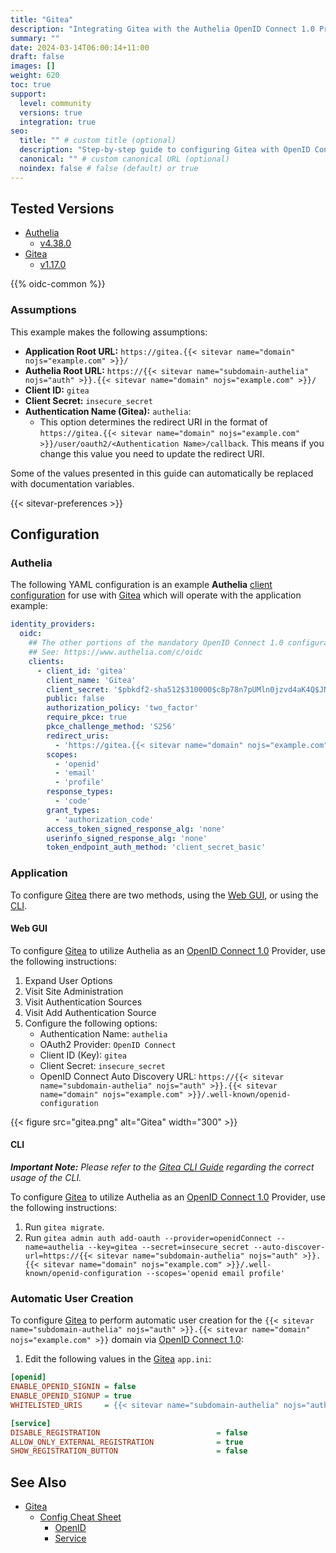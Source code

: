 ```yaml
---
title: "Gitea"
description: "Integrating Gitea with the Authelia OpenID Connect 1.0 Provider."
summary: ""
date: 2024-03-14T06:00:14+11:00
draft: false
images: []
weight: 620
toc: true
support:
  level: community
  versions: true
  integration: true
seo:
  title: "" # custom title (optional)
  description: "Step-by-step guide to configuring Gitea with OpenID Connect 1.0 for secure SSO. Enhance your login flow using Authelia’s modern identity management."
  canonical: "" # custom canonical URL (optional)
  noindex: false # false (default) or true
---
```


## Tested Versions

- [Authelia]
  - [v4.38.0](https://github.com/authelia/authelia/releases/tag/v4.38.0)
- [Gitea]
  - [v1.17.0](https://github.com/go-gitea/gitea/releases/tag/v1.17.0)

{{% oidc-common %}}

### Assumptions

This example makes the following assumptions:

- __Application Root URL:__ `https://gitea.{{< sitevar name="domain" nojs="example.com" >}}/`
- __Authelia Root URL:__ `https://{{< sitevar name="subdomain-authelia" nojs="auth" >}}.{{< sitevar name="domain" nojs="example.com" >}}/`
- __Client ID:__ `gitea`
- __Client Secret:__ `insecure_secret`
- __Authentication Name (Gitea):__ `authelia`:
    - This option determines the redirect URI in the format of
      `https://gitea.{{< sitevar name="domain" nojs="example.com" >}}/user/oauth2/<Authentication Name>/callback`.
      This means if you change this value you need to update the redirect URI.

Some of the values presented in this guide can automatically be replaced with documentation variables.

{{< sitevar-preferences >}}

## Configuration

### Authelia

The following YAML configuration is an example __Authelia__ [client configuration] for use with [Gitea] which will
operate with the application example:

```yaml {title="configuration.yml"}
identity_providers:
  oidc:
    ## The other portions of the mandatory OpenID Connect 1.0 configuration go here.
    ## See: https://www.authelia.com/c/oidc
    clients:
      - client_id: 'gitea'
        client_name: 'Gitea'
        client_secret: '$pbkdf2-sha512$310000$c8p78n7pUMln0jzvd4aK4Q$JNRBzwAo0ek5qKn50cFzzvE9RXV88h1wJn5KGiHrD0YKtZaR/nCb2CJPOsKaPK0hjf.9yHxzQGZziziccp6Yng'  # The digest of 'insecure_secret'.
        public: false
        authorization_policy: 'two_factor'
        require_pkce: true
        pkce_challenge_method: 'S256'
        redirect_uris:
          - 'https://gitea.{{< sitevar name="domain" nojs="example.com" >}}/user/oauth2/authelia/callback'
        scopes:
          - 'openid'
          - 'email'
          - 'profile'
        response_types:
          - 'code'
        grant_types:
          - 'authorization_code'
        access_token_signed_response_alg: 'none'
        userinfo_signed_response_alg: 'none'
        token_endpoint_auth_method: 'client_secret_basic'
```

### Application

To configure [Gitea] there are two methods, using the [Web GUI](#web-gui), or using the [CLI](#cli).

#### Web GUI

To configure [Gitea] to utilize Authelia as an [OpenID Connect 1.0] Provider, use the following instructions:

1. Expand User Options
2. Visit Site Administration
3. Visit Authentication Sources
4. Visit Add Authentication Source
5. Configure the following options:
   - Authentication Name: `authelia`
   - OAuth2 Provider: `OpenID Connect`
   - Client ID (Key): `gitea`
   - Client Secret: `insecure_secret`
   - OpenID Connect Auto Discovery URL: `https://{{< sitevar name="subdomain-authelia" nojs="auth" >}}.{{< sitevar name="domain" nojs="example.com" >}}/.well-known/openid-configuration`

{{< figure src="gitea.png" alt="Gitea" width="300" >}}

#### CLI

_**Important Note:** Please refer to the [Gitea CLI Guide](https://docs.gitea.com/administration/command-line) regarding the correct usage of the CLI._

To configure [Gitea] to utilize Authelia as an [OpenID Connect 1.0] Provider, use the following instructions:

1. Run `gitea migrate`.
2. Run `gitea admin auth add-oauth --provider=openidConnect --name=authelia --key=gitea --secret=insecure_secret --auto-discover-url=https://{{< sitevar name="subdomain-authelia" nojs="auth" >}}.{{< sitevar name="domain" nojs="example.com" >}}/.well-known/openid-configuration --scopes='openid email profile'`


### Automatic User Creation

To configure [Gitea] to perform automatic user creation for the `{{< sitevar name="subdomain-authelia" nojs="auth" >}}.{{< sitevar name="domain" nojs="example.com" >}}` domain via [OpenID Connect 1.0]:

1. Edit the following values in the [Gitea] `app.ini`:
```ini
[openid]
ENABLE_OPENID_SIGNIN = false
ENABLE_OPENID_SIGNUP = true
WHITELISTED_URIS     = {{< sitevar name="subdomain-authelia" nojs="auth" >}}.{{< sitevar name="domain" nojs="example.com" >}}

[service]
DISABLE_REGISTRATION                          = false
ALLOW_ONLY_EXTERNAL_REGISTRATION              = true
SHOW_REGISTRATION_BUTTON                      = false
```

## See Also

- [Gitea]
  - [Config Cheat Sheet](https://docs.gitea.io/en-us/config-cheat-sheet)
    - [OpenID](https://docs.gitea.io/en-us/config-cheat-sheet/#openid-openid)
    - [Service](https://docs.gitea.io/en-us/config-cheat-sheet/#service-service)

[Authelia]: https://www.authelia.com
[Gitea]: https://gitea.io/
[OpenID Connect 1.0]: ../../../openid-connect/introduction.md
[client configuration]: ../../../../configuration/identity-providers/openid-connect/clients.md
